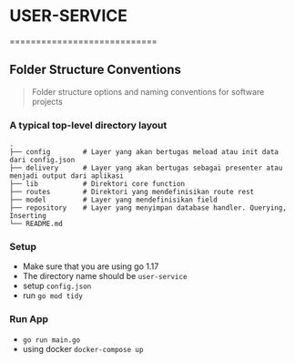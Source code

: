 # USER-SERVICE
============================

## Folder Structure Conventions

> Folder structure options and naming conventions for software projects

### A typical top-level directory layout

    .
    ├── config        # Layer yang akan bertugas meload atau init data dari config.json
    ├── delivery      # Layer yang akan bertugas sebagai presenter atau menjadi output dari aplikasi
    ├── lib           # Direktori core function
    ├── routes        # Direktori yang mendefinisikan route rest
    ├── model         # Layer yang mendefinisikan field
    ├── repository    # Layer yang menyimpan database handler. Querying, Inserting
    └── README.md

### Setup

- Make sure that you are using go 1.17
- The directory name should be `user-service` 
- setup `config.json`
- run `go mod tidy`

### Run App

- `go run main.go`
- using docker `docker-compose up`
 